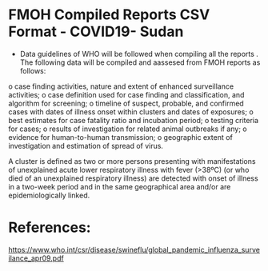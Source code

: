 # FMOH Compiled  Reports CSV Format - COVID19-  Sudan

* Data guidelines of WHO will be followed when compiling all the reports .
The following data will be compiled and aassesed from FMOH reports as follows:

o case finding activities, nature and extent of enhanced surveillance activities;
o case definition used for case finding and classification, and algorithm for screening;
o timeline of suspect, probable, and confirmed cases with dates of illness onset within
clusters and dates of exposures;
o best estimates for case fatality ratio and incubation period;
o testing criteria for cases;
o results of investigation for related animal outbreaks if any;
o evidence for human-to-human transmission;
o geographic extent of investigation and estimation of spread of virus.



A cluster is defined as two or more persons presenting with manifestations of unexplained acute lower
respiratory illness with fever (>38ºC) (or who died of an unexplained respiratory illness) are detected with onset of
illness in a two-week period and in the same geographical area and/or are epidemiologically linked.


# References:
https://www.who.int/csr/disease/swineflu/global_pandemic_influenza_surveilance_apr09.pdf
